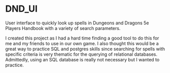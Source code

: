 # DND_UI
User interface to quickly look up spells in Dungeons and Dragons 5e Players Handbook with a variety of search parameters.

I created this project as I had a hard time finding a good tool to do this for me and my friends to use in our own game. I also thought this would be a great way to practice SQL and postgres skills since searching for spells with specific criteria is very thematic for the querying of relational databases. Admittedly, using an SQL database is really not necessary but I wanted to practice.  
